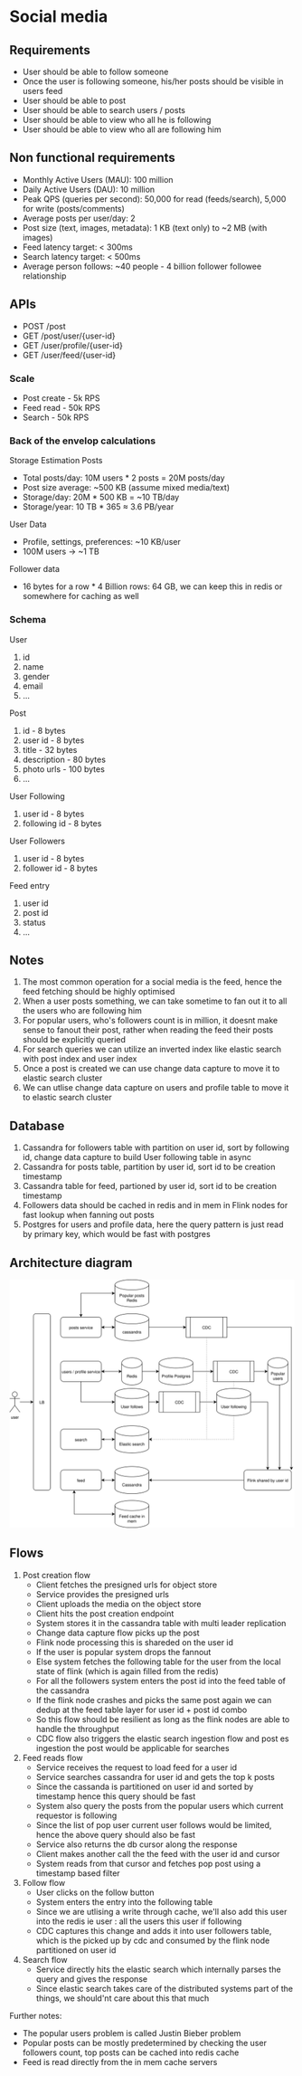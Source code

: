 # Social media 

## Requirements
- User should be able to follow someone
- Once the user is following someone, his/her posts should be visible in users feed
- User should be able to post
- User should be able to search users / posts
- User should be able to view who all he is following
- User should be able to view who all are following him

## Non functional requirements
- Monthly Active Users (MAU): 100 million
- Daily Active Users (DAU): 10 million
- Peak QPS (queries per second): 50,000 for read (feeds/search), 5,000 for write (posts/comments)
- Average posts per user/day: 2
- Post size (text, images, metadata): 1 KB (text only) to ~2 MB (with images)
- Feed latency target: < 300ms
- Search latency target: < 500ms
- Average person follows: ~40 people - 4 billion follower followee relationship

## APIs
- POST /post
- GET /post/user/{user-id}
- GET /user/profile/{user-id}
- GET /user/feed/{user-id}

### Scale
- Post create - 5k RPS
- Feed read - 50k RPS
- Search - 50k RPS

### Back of the envelop calculations
Storage Estimation
Posts
- Total posts/day: 10M users * 2 posts = 20M posts/day
- Post size average: ~500 KB (assume mixed media/text)
- Storage/day: 20M * 500 KB = ~10 TB/day
- Storage/year: 10 TB * 365 ≈ 3.6 PB/year

User Data
- Profile, settings, preferences: ~10 KB/user
- 100M users → ~1 TB

Follower data
- 16 bytes for a row * 4 Billion rows: 64 GB, we can keep this in redis or somewhere for caching as well

### Schema

User
1. id
2. name
3. gender
4. email
5. ...

Post
1. id - 8 bytes
2. user id - 8 bytes
3. title - 32 bytes
4. description - 80 bytes
5. photo urls - 100 bytes
6. ...

User Following
1. user id - 8 bytes
2. following id - 8 bytes

User Followers
1. user id - 8 bytes
2. follower id - 8 bytes

Feed entry
1. user id
2. post id
3. status
4. ...

## Notes
1. The most common operation for a social media is the feed, hence the feed fetching should be highly optimised
2. When a user posts something, we can take sometime to fan out it to all the users who are following him
3. For popular users, who's followers count is in million, it doesnt make sense to fanout their post, rather when reading the feed their posts should be explicitly queried
4. For search queries we can utilize an inverted index like elastic search with post index and user index
5. Once a post is created we can use change data capture to move it to elastic search cluster
6. We can utlise change data capture on users and profile table to move it to elastic search cluster

## Database
1. Cassandra for followers table with partition on user id, sort by following id, change data capture to build User following table in async 
2. Cassandra for posts table, partition by user id, sort id to be creation timestamp
3. Cassandra table for feed, partioned by user id, sort id to be creation timestamp
4. Followers data should be cached in redis and in mem in Flink nodes for fast lookup when fanning out posts
5. Postgres for users and profile data, here the query pattern is just read by primary key, which would be fast with postgres

## Architecture diagram

![Architecture diagram](./assets/social-media.drawio.svg "Architecure diagram")

## Flows

1. Post creation flow
    - Client fetches the presigned urls for object store
    - Service provides the presigned urls
    - Client uploads the media on the object store
    - Client hits the post creation endpoint
    - System stores it in the cassandra table with multi leader replication
    - Change data capture flow picks up the post
    - Flink node processing this is shareded on the user id
    - If the user is popular system drops the fannout
    - Else system fetches the following table for the user from the local state of flink (which is again filled from the redis)
    - For all the followers system enters the post id into the feed table of the cassandra
    - If the flink node crashes and picks the same post again we can dedup at the feed table layer for user id + post id combo
    - So this flow should be resilient as long as the flink nodes are able to handle the throughput
    - CDC flow also triggers the elastic search ingestion flow and post es ingestion the post would be applicable for searches
2. Feed reads flow
    - Service receives the request to load feed for a user id
    - Service searches cassandra for user id and gets the top k posts
    - Since the cassanda is partitioned on user id and sorted by timestamp hence this query should be fast
    - System also query the posts from the popular users which current requestor is following
    - Since the list of pop user current user follows would be limited, hence the above query should also be fast
    - Service also returns the db cursor along the response
    - Client makes another call the the feed with the user id and cursor
    - System reads from that cursor and fetches pop post using a timestamp based filter
3. Follow flow
    - User clicks on the follow button
    - System enters the entry into the following table
    - Since we are utlising a write through cache, we'll also add this user into the redis ie user : all the users this user if following
    - CDC captures this change and adds it into user followers table, which is the picked up by cdc and consumed by the flink node partitioned on user id
5. Search flow
    - Service directly hits the elastic search which internally parses the query and gives the response
    - Since elastic search takes care of the distributed systems part of the things, we should'nt care about this that much

Further notes:
- The popular users problem is called Justin Bieber problem
- Popular posts can be mostly predetermined by checking the user followers count, top posts can be cached into redis cache
- Feed is read directly from the in mem cache servers


